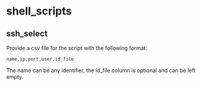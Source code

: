# shell_scripts
## ssh_select
Provide a csv file for the script with the following format:
```
name,ip,port,user,id_file
```
The name can be any identifier, the id_file column is optional and can be left empty.
